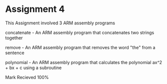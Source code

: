# Assignment 4

This Assignment involved 3 ARM assembly programs

concatenate - An ARM assembly program that concatenates two strings together

remove - An ARM assembly program that removes the word "the" from a sentence

polynomial - An ARM assembly program that calculates the polynomial ax^2 + bx + c using a subroutine

Mark Recieved 100%